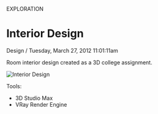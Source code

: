 <p class="type">EXPLORATION</p>

# Interior Design

<p class="meta">Design  /  Tuesday, March 27, 2012 11:01:11am</p>

Room interior design created as a 3D college assignment.

![Interior Design](https://farooq-agent.web.app/assets/images/works/large/TnJWPk5J_work_image.png)

Tools:
- 3D Studio Max
- VRay Render Engine
